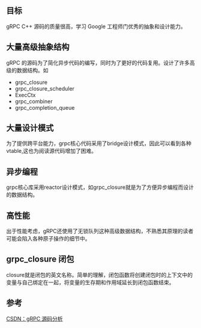 ## 目标

gRPC C++ 源码的质量很高，学习 Google 工程师门优秀的抽象和设计能力。



## 大量高级抽象结构

gRPC 的源码为了简化异步代码的编写，同时为了更好的代码复用。设计了许多高级的数据结构。如

- grpc_closure
- grpc_closure_scheduler
- ExecCtx
- grpc_combiner
- grpc_completion_queue

## 大量设计模式

为了提供跨平台能力，grpc核心代码采用了bridge设计模式，因此可以看到各种vtable,这也为阅读源代码增加了困难。

## 异步编程

grpc核心库采用reactor设计模式，如grpc_closure就是为了方便异步编程而设计的数据结构。



## 高性能

出于性能考虑，gRPC还使用了无锁队列这种高级数据结构，不熟悉其原理的读者可能会陷入各种原子操作的细节中。

## grpc_closure 闭包

closure就是闭包的英文名称。简单的理解，闭包函数将创建闭包时的上下文中的变量与自己绑定在一起，将变量的生存期和作用域延长到闭包函数结束。



## 参考

[CSDN：gRPC 源码分析](https://blog.csdn.net/happyanger6/category_9292845.html)